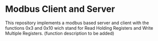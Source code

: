 # Modbus Client and Server

This repository implements a modbus based server and client with the functions 0x3 and 0x10 wich stand for Read Holding Registers and Write Multiple Registers.
(function description to be added)
